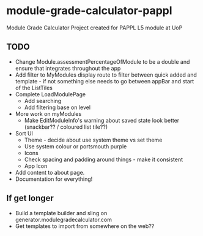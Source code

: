 # module-grade-calculator-pappl
Module Grade Calculator Project created for PAPPL L5 module at UoP

## TODO
* Change Module.assessmentPercentageOfModule to be a double and ensure that integrates throughout the app
* Add filter to MyModules display route to filter between quick added and template - if not something else needs to go between appBar and start of the ListTiles
* Complete LoadModulePage
  * Add searching
  * Add filtering base on level
* More work on myModules
  * Make EditModuleInfo's warning about saved state look better (snackbar?? / coloured list tile??) 
* Sort UI
  * Theme - decide about use system theme vs set theme
  * Use system colour or portsmouth purple
  * Icons
  * Check spacing and padding around things - make it consistent
  * App Icon
* Add content to about page.
* Documentation for everything!

## If get longer
* Build a template builder and sling on generator.modulegradecalculator.com
* Get templates to import from somewhere on the web??